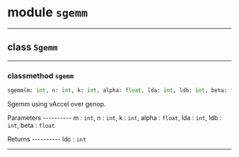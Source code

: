 <!-- markdownlint-disable -->

# module `sgemm`






---

## class `Sgemm`







---

### classmethod `sgemm`

```python
sgemm(m: int, n: int, k: int, alpha: float, lda: int, ldb: int, beta: float)
```

Sgemm using vAccel over genop. 

Parameters 
---------- m : `int`, n : `int`, k : `int`, alpha : `float`, lda : `int`, ldb : `int`, beta : `float` 

Returns 
---------- ldc : `int` 




---


